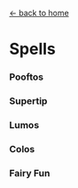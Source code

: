 [<- back to home](../README.md)

# Spells #

### Pooftos ###

### Supertip ###

### Lumos ###

### Colos ###

### Fairy Fun ###
